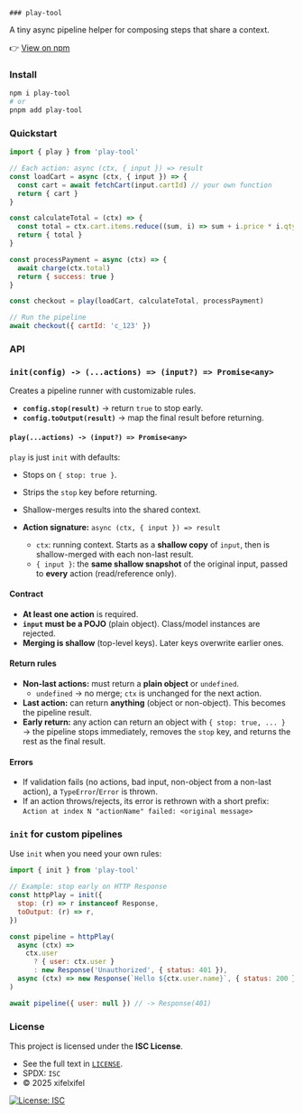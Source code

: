     ### play-tool

A tiny async pipeline helper for composing steps that share a context.

👉 [View on npm](https://www.npmjs.com/package/@felixfelix/play-tool)

### Install

```bash
npm i play-tool
# or
pnpm add play-tool
```

### Quickstart

```js
import { play } from 'play-tool'

// Each action: async (ctx, { input }) => result
const loadCart = async (ctx, { input }) => {
  const cart = await fetchCart(input.cartId) // your own function
  return { cart }
}

const calculateTotal = (ctx) => {
  const total = ctx.cart.items.reduce((sum, i) => sum + i.price * i.qty, 0)
  return { total }
}

const processPayment = async (ctx) => {
  await charge(ctx.total)
  return { success: true }
}

const checkout = play(loadCart, calculateTotal, processPayment)

// Run the pipeline
await checkout({ cartId: 'c_123' })
```

### API

### `init(config) -> (...actions) => (input?) => Promise<any>`

Creates a pipeline runner with customizable rules.

- **`config.stop(result)`** → return `true` to stop early.
- **`config.toOutput(result)`** → map the final result before returning.

#### `play(...actions) -> (input?) => Promise<any>`

`play` is just `init` with defaults:

- Stops on `{ stop: true }`.
- Strips the `stop` key before returning.
- Shallow-merges results into the shared context.

- **Action signature:** `async (ctx, { input }) => result`
  - `ctx`: running context. Starts as a **shallow copy** of `input`, then is shallow-merged with each non-last result.
  - `{ input }`: the **same shallow snapshot** of the original input, passed to **every** action (read/reference only).

#### Contract

- **At least one action** is required.
- **`input` must be a POJO** (plain object). Class/model instances are rejected.
- **Merging is shallow** (top-level keys). Later keys overwrite earlier ones.

#### Return rules

- **Non-last actions:** must return a **plain object** or `undefined`.
  - `undefined` → no merge; `ctx` is unchanged for the next action.
- **Last action:** can return **anything** (object or non-object). This becomes the pipeline result.
- **Early return:** any action can return an object with `{ stop: true, ... }`  
  → the pipeline stops immediately, removes the `stop` key, and returns the rest as the final result.

#### Errors

- If validation fails (no actions, bad input, non-object from a non-last action), a `TypeError`/`Error` is thrown.
- If an action throws/rejects, its error is rethrown with a short prefix:
  `Action at index N "actionName" failed: <original message>`

### `init` for custom pipelines

Use `init` when you need your own rules:

```js
import { init } from 'play-tool'

// Example: stop early on HTTP Response
const httpPlay = init({
  stop: (r) => r instanceof Response,
  toOutput: (r) => r,
})

const pipeline = httpPlay(
  async (ctx) =>
    ctx.user
      ? { user: ctx.user }
      : new Response('Unauthorized', { status: 401 }),
  async (ctx) => new Response(`Hello ${ctx.user.name}`, { status: 200 }),
)

await pipeline({ user: null }) // -> Response(401)
```

### License

This project is licensed under the **ISC License**.

- See the full text in [`LICENSE`](./LICENSE).
- SPDX: `ISC`
- © 2025 xifelxifel

[![License: ISC](https://img.shields.io/badge/License-ISC-blue.svg)](./LICENSE)

```

```
